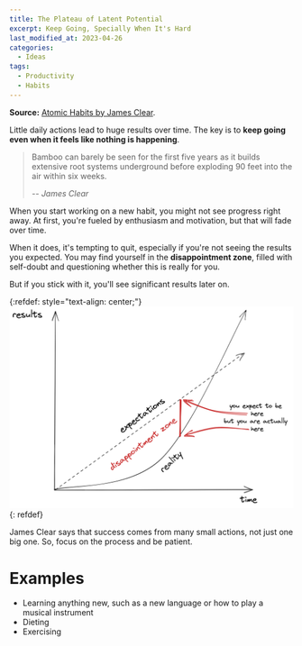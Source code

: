 ```yaml
---
title: The Plateau of Latent Potential
excerpt: Keep Going, Specially When It's Hard
last_modified_at: 2023-04-26
categories:
  - Ideas
tags:
  - Productivity
  - Habits
---
```


**Source:** [Atomic Habits by James Clear](https://www.goodreads.com/book/show/40121378-atomic-habits).

Little daily actions lead to huge results over time. The key is to **keep going even when it feels like nothing is happening**.


> Bamboo can barely be seen for the first five years as it builds extensive root systems underground before exploding 90 feet into the air within six weeks.
>
> -- <cite>James Clear</cite>


When you start working on a new habit, you might not see progress right away. 
At first, you're fueled by enthusiasm and motivation, but that will fade over time. 

When it does, it's tempting to quit, especially if you're not seeing the results you expected. 
You may find yourself in the **disappointment zone**, filled with self-doubt and questioning whether this is really for you.

But if you stick with it, you'll see significant results later on.


{:refdef: style="text-align: center;"}
![Plateau](/assets/images/ideas/plateau-of-latent-potential.png)
{: refdef}

James Clear says that success comes from many small actions, not just one big one. So, focus on the process and be patient.

# Examples
- Learning anything new, such as a new language or how to play a musical instrument
- Dieting
- Exercising
